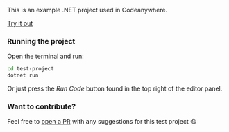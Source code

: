 This is an example .NET project used in Codeanywhere.

[Try it out](https://app.codeanywhere.com/workspace#https://github.com/Codeanywhere-Templates/dotnet)

### Running the project

Open the terminal and run:
```sh
cd test-project
dotnet run
```
Or just press the *Run Code* button found in the top right of the editor panel.
### Want to contribute?

Feel free to [open a PR](https://github.com/Codeanywhere-Templates/dotnet) with any suggestions for this test project 😃 